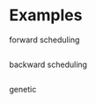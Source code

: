 # Examples

forward scheduling
```shell

```


backward scheduling
```shell

```


genetic
```shell

```
